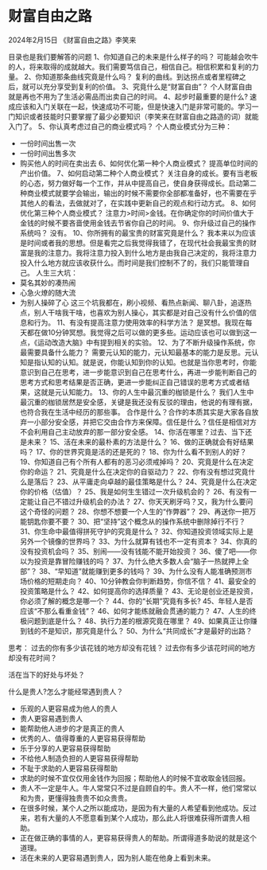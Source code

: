 # 财富自由之路
2024年2月15日
《财富自由之路》李笑来

目录也是我们要解答的问题
1、你知道自己的未来是什么样子的吗？
可能越会吹牛的人，将来取得的成就越大。我们需要笃信自己，相信自己。相信积累和复利的力量。
2、你知道那条曲线究竟是什么吗？
复利的曲线。到达拐点或者里程碑之后，就可以充分享受到复利的价值。
3、究竟什么是“财富自由”？
个人财富自由就是再也不用为了生活必需品而出卖自己的时间。
4、起步时最重要的是什么?
速成应该和入门关联在一起，快速成功不可能，但是快速入门是非常可能的。学习一门知识或者技能时只要掌握了最少必要知识（李笑来在财富自由之路造的词）就能入门了。
5、你认真考虑过自己的商业模式吗？
个人商业模式分为三种：
- 一份时间出售一次
- 一份时间出售多次
- 购买他人的时间在卖出去
6、如何优化第一种个人商业模式？
提高单位时间的产出价值。
7、如何启动第二种个人商业模式？
关注自身的成长。要有当老板的心态，努力做好每一个工作，并从中提高自己，使自身获得成长。启动第二种商业模式就要学会输出，输出的时候不需要你全部都准备好，也不需要在乎其他人的看法，去做就对了，在实践中更新自己的观点和行动方式。
8、如何优化第三种个人商业模式？
注意力>时间>金钱。在你确定你的时间价值大于金钱的时候不要吝啬使用金钱去节省你自己的时间。
9、你升级过自己的操作系统吗？
没有。
10、你所拥有的最宝贵的财富究竟是什么？
我本来以为应该是时间或者我的思想。但是看完之后我觉得我错了，在现代社会我最宝贵的财富是我的注意力。我将注意力投入到什么地方是由我自己决定的，我将注意力投入什么地方就应该收获什么。而时间是我们控制不了的，我们只能管理自己。
人生三大坑：
- 莫名其妙的凑热闹
- 心急火燎的随大流
- 为别人操碎了心
这三个坑我都在，刷小视频、看热点新闻、聊八卦，追逐热点，别人干啥我干啥，也喜欢为别人操心，其实都是对自己没有什么价值的信息和行为。
11、有没有提高注意力使用效率的科学方法？
是冥想。我现在每天都在做10分钟冥想。我觉得之后可以做的更多些。运动应该也可以做到这一点，《运动改造大脑》中有提到相关的实验。
12、为了不断升级操作系统，你最需要具备什么能力？
需要元认知的能力，元认知最基本的能力是反思。元认知是指认知的认知。就是说，你能认知到你的认知。也就是当你思考时，你能意识到自己在思考，进一步能意识到自己在思考什么，再进一步能判断自己的思考方式和思考结果是否正确，更进一步能纠正自己错误的思考方式或者结果，这就是元认知能力。
13、你的人生中最沉重的枷锁是什么？
我们人生中最沉重的枷锁居然是安全感，关键是我还没有反驳的理由，他说的有理有据，也符合我在生活中经历的那些事。
合作是什么？合作的本质其实是大家各自放弃一小部分安全感，并把它交由合作方来保障。信任是什么？信任是相信对方不会利用自己主动放弃的那一部分安全感。
14、你活在哪里？过去、当下还是未来？
15、活在未来的最朴素的方法是什么？
16、做的正确就会有好结果吗？
17、你的世界究竟是活的还是死的？
18、你为什么看不到别人的好？
19、你知道自己有个所有人都有的恶习必须戒掉吗？
20、究竟是什么在决定你的命运？
21、究竟是什么在决定你的自驱动力？
22、你有没有想过究竟什么是落后？
23、从平庸走向卓越的最佳策略是什么？
24、究竟是什么在决定你的价格（估值）？
25、我是如何生生错过一次升级机会的？
26、有没有一定能让自己不错过升级机会的办法？
27、你天天刷牙吗？又，我为什么要问这个奇怪的问题？
28、你想不想要一个人生的“作弊器”？
29、再送你一把万能钥匙你要不要？
30、把“坚持”这个概念从的操作系统中删除掉行不行？
31、你生命中最值得拼死守护的究竟是什么？
32、你知道投资领域实际上是另外一个镜像的世界吗？
33、为什么就算有钱也不一定有资本？
34、你真的没有投资机会吗？
35、别闹——没有钱能不能开始投资？
36、傻了吧——你以为投资是靠冒险赚钱的吗？
37、为什么绝大多数人会“脑子一热就押上全部”？
38、“早知道”就能赚到更多的钱吗？
39、为什么没有人能准确预测市场价格的短期走向？
40、10分钟教会你判断趋势，你信不信？
41、最安全的投资策略是什么？
42、如何提高你的选择质量？
43、无论是创业还是投资，你必须了解的概念是哪一个？
44、你的“长期”究竟有多长?
45、年轻人是否应该“不那么看重金钱”？
46、如何才能练就融会贯通的能力？
47、人生的终极问题到底是什么？
48、执行力差的根源究竟在哪里？
49、如果真正让你赚到钱的不是知识，那究竟是什么？
50、为什么“共同成长”才是最好的出路？


思考：
过去的你有多少该花钱的地方却没有花钱？
过去你有多少该花时间的地方却没有花时间？

活在当下的好处与坏处？



什么是贵人?怎么才能经常遇到贵人？
- 乐观的人更容易成为他人的贵人
- 贵人更容易遇到贵人
- 能帮助他人进步的才是真正的贵人
- 优秀的人、值得尊重的人更容易获得帮助
- 乐于分享的人更容易获得帮助
- 不给他人制造负担的人更容易获得帮助
- 不耻于求助的人更容易获得帮助
- 求助的时候不宜仅仅用金钱作为回报；帮助他人的时候不宜收取金钱回报。
- 贵人不一定是牛人。牛人常常只不过是自顾自的牛。贵人不一样，他们常常以和为贵，更懂得独贵贵不如众贵贵。
- 在很多时候，某个人之所以能成功，是因为有大量的人希望看到他成功。反过来，若有大量的人不愿意看到某个人成功，那么此人将很难获得所谓贵人相助。
- 正在做正确的事情的人，更容易获得贵人的帮助。所谓得道多助说的就是这个道理。
- 活在未来的人更容易遇到贵人，因为别人能在他身上看到未来。


